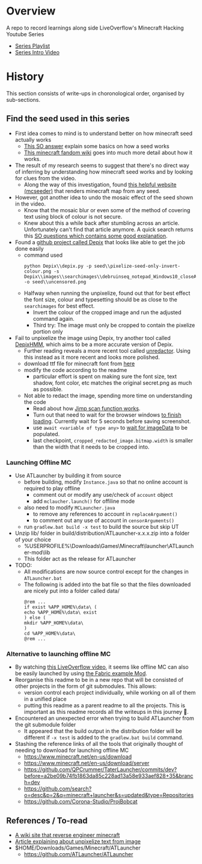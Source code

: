 # Overview

A repo to record learnings along side LiveOverflow's Minecraft Hacking Youtube Series
- [Series Playlist](https://www.youtube.com/playlist?list=PLhixgUqwRTjwvBI-hmbZ2rpkAl4lutnJG)
- [Series Intro Video](https://www.youtube.com/watch?v=Ekcseve-mOg)

# History

This section consists of write-ups in choronological order, organised by sub-sections.

## Find the seed used in this series
- First idea comes to mind is to understand better on how minecraft seed actually works
    - [This SO answer](https://gaming.stackexchange.com/questions/22474/how-do-level-seeds-work) explain some basics on how a seed works
    - [This minecraft fandom wiki](https://minecraft.fandom.com/wiki/Seed_(level_generation)) goes into much more detail about how it works. 
- The result of my research seems to suggest that there's no direct way of inferring by understanding how minecraft seed works and by looking for clues from the video.
    - Along the way of this investigation, found [this helpful website (mcseeder)](https://www.mcseeder.com/?seed=-372327949&version=18) that renders minecraft map from any seed.
- However, got another idea to undo the mosaic effect of the seed shown in the video. 
    - Know that the mosaic blur or even some of the method of covering text using block of colour is not secure.
    - Knew about this a while back after stumbling across an article. Unfortunately can't find that article anymore. A quick search returns this [SO questions which contains some good explanation](https://security.stackexchange.com/questions/161436/is-it-possible-for-someone-to-see-under-the-blacked-out-part-of-this-image-se).
- Found a [github project called Depix](https://github.com/beurtschipper/Depix) that looks like able to get the job done easily
    - command used
        ```batch
        python Depix\\depix.py -p seed\\pixelize-seed-only-invert-colour.png -s Depix\\images\\searchimages\\debruinseq_notepad_Windows10_closeAndSpaced.png -o seed\\uncensored.png
        ```
    - Halfway when running the unpixelize, found out that for best effect the font size, colour and typesetting should be as close to the `searchimages` for best effect.
        - Invert the colour of the cropped image and run the adjusted command again.
        - Third try: The image must only be cropped to contain the pixelize portion only
- Fail to unpixelize the image using Depix, try another tool called [DepixHMM](https://github.com/JonasSchatz/DepixHMM.git), which aims to be a more accurate version of Depix.
    - Further reading reveals a more recent tool called [unredactor](https://github.com/BishopFox/unredacter). Using this instead as it more recent and looks more polished.
    - download ttf file for minecraft font from [here](https://fonts2u.com/minecraft-regular.font)
    - modify the code according to the readme
        - particular effort is spent on making sure the font size, text shadow, font color, etc matches the original secret.png as much as possible.
    - Not able to redact the image, spending more time on understanding the code
        - Read about how [Jimp scan function works](https://github.com/oliver-moran/jimp/tree/master/packages/jimp).
        - Turn out that need to wait for the browser windows [to finish loading](https://github.com/electron/electron/issues/6798). Currently wait for 5 seconds before saving screenshot.
        - use `await <variable of type any>` to [wait for imageData](https://stackoverflow.com/questions/22125865/wait-until-flag-true) to be populated.
        - last checkpoint, `cropped_redacted_image.bitmap.width` is smaller than the width that it needs to be cropped into.

### Launching Offline MC
- Use ATLauncher by building it from source
    - before building, modify `Instance.java` so that no online account is required to play offline
        - comment out or modify any use/check of `account` object
        - add `mclaucher.launch()` for offiline mode
    - also need to modify `MCLauncher.java` 
        - to remove any references to account in `replaceArgument()`
        - to comment out any use of account in `censorArguments()`
    - run `gradlew.bat build -x test` to build the source but skip UT
- Unzip lib/ folder in build/distribution/ATLauncher-x.x.x.zip into a folder of your choice
    - %USERPROFILE%\Downloads\Games\Minecraft\launcher\ATLauncher-mod\lib
    - This folder act as the release for ATLauncher
- TODO:
    - All modifications are now source control except for the changes in `ATLauncher.bat`
    - The following is added into the bat file so that the files downloaded are nicely put into a folder called data/
        ```batch
        @rem ...
        if exist %APP_HOME%\data\ (
        echo %APP_HOME%\data\ exist
        ) else (
        mkdir %APP_HOME%\data\
        )
        cd %APP_HOME%\data\
        @rem ...
        ```

### Alternative to launching offline MC
- By watching [this LiveOverflow video](https://www.youtube.com/watch?v=Hmmr1oLt-V8), it seems like offline MC can also be easily launched by using [the Fabric example Mod](https://github.com/FabricMC/fabric-example-mod/tree/1.18).
- Reorganise this readme to be in a new repo that will be consisted of other projects in the form of git submodules. This allows:
    - version control each project individually, while working on all of them in a unified place
    - putting this readme as a parent readme to all the projects. This is important as this readme records all the writeups in this journey 🚗.
- Encountered an unexpected error when trying to build ATLauncher from the git submodule folder
    - It appeared that the build output in the distribution folder will be different if `-x test` is added to the `gradlew.bat build` command.
- Stashing the reference links of all the tools that originally thought of needing to download for launching offline MC
    - https://www.minecraft.net/en-us/download
    - https://www.minecraft.net/en-us/download/server
    - https://github.com/QPCrummer/TaterLauncher/commits/dev?before=a2be09b74fb1863da85c228ad13a58e933aef828+35&branch=dev
    - https://github.com/search?o=desc&p=2&q=minecraft+launcher&s=updated&type=Repositories
    - https://github.com/Corona-Studio/ProjBobcat


## References / To-read
- [A wiki site that reverse engineer minecraft](https://wiki.vg/Main_Page)
- [Article explaining about unpixelize text from image](https://www.linkedin.com/pulse/recovering-passwords-from-pixelized-screenshots-sipke-mellema/)
- $HOME/Downloads/Games/Minecraft/ATLauncher
    - https://github.com/ATLauncher/ATLauncher

